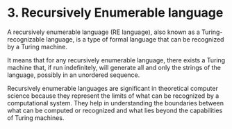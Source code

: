 # 3. Recursively Enumerable language

A recursively enumerable language (RE language), also known as a Turing-recognizable language, is a type of formal language that can be recognized by a Turing machine.

It means that for any recursively enumerable language, there exists a Turing machine that, if run indefinitely, will generate all and only the strings of the language, possibly in an unordered sequence.

Recursively enumerable languages are significant in theoretical computer science because they represent the limits of what can be recognized by a computational system. They help in understanding the boundaries between what can be computed or recognized and what lies beyond the capabilities of Turing machines. 